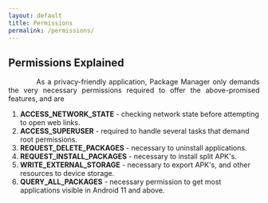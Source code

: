 ```yaml
---
layout: default
title: Permissions
permalink: /permissions/
---
```


<style>
    tab1 { padding-left: 4em; }
</style>

## Permissions Explained

<p style="text-align: justify;"><tab1>As a privacy-friendly application, Package Manager only demands the very necessary permissions required to offer the above-promised features, and are</tab1></p>

<ol>
    <li><b>ACCESS_NETWORK_STATE</b> - checking network state before attempting to open web links.</li>
    <li><b>ACCESS_SUPERUSER</b> - required to handle several tasks that demand root permissions.</li>
    <li><b>REQUEST_DELETE_PACKAGES</b> - necessary to uninstall applications.</li>
    <li><b>REQUEST_INSTALL_PACKAGES</b> - necessary to install split APK's.</li>
    <li><b>WRITE_EXTERNAL_STORAGE</b> - necessary to export APK's, and other resources to device storage.</li>
    <li><b>QUERY_ALL_PACKAGES</b> - necessary permission to get most applications visible in Android 11 and above.</li>
</ol>